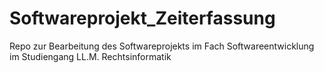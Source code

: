 # Softwareprojekt_Zeiterfassung
Repo zur Bearbeitung des Softwareprojekts im Fach Softwareentwicklung im Studiengang LL.M. Rechtsinformatik
